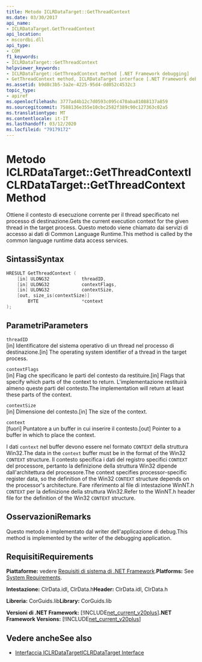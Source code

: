 ```yaml
---
title: Metodo ICLRDataTarget::GetThreadContext
ms.date: 03/30/2017
api_name:
- ICLRDataTarget.GetThreadContext
api_location:
- mscordbi.dll
api_type:
- COM
f1_keywords:
- ICLRDataTarget::GetThreadContext
helpviewer_keywords:
- ICLRDataTarget::GetThreadContext method [.NET Framework debugging]
- GetThreadContext method, ICLRDataTarget interface [.NET Framework debugging]
ms.assetid: b9d8c3b5-3a2e-4225-95d4-dd052c4532c3
topic_type:
- apiref
ms.openlocfilehash: 3777ad4b12c7d0593c095c470aba81088137a859
ms.sourcegitcommit: 7588136e355e10cbc2582f389c90c127363c02a5
ms.translationtype: MT
ms.contentlocale: it-IT
ms.lasthandoff: 03/12/2020
ms.locfileid: "79179172"
---
```

# <a name="iclrdatatargetgetthreadcontext-method"></a><span data-ttu-id="e6452-102">Metodo ICLRDataTarget::GetThreadContext</span><span class="sxs-lookup"><span data-stu-id="e6452-102">ICLRDataTarget::GetThreadContext Method</span></span>
<span data-ttu-id="e6452-103">Ottiene il contesto di esecuzione corrente per il thread specificato nel processo di destinazione.</span><span class="sxs-lookup"><span data-stu-id="e6452-103">Gets the current execution context for the given thread in the target process.</span></span> <span data-ttu-id="e6452-104">Questo metodo viene chiamato dai servizi di accesso ai dati di Common Language Runtime.</span><span class="sxs-lookup"><span data-stu-id="e6452-104">This method is called by the common language runtime data access services.</span></span>  
  
## <a name="syntax"></a><span data-ttu-id="e6452-105">Sintassi</span><span class="sxs-lookup"><span data-stu-id="e6452-105">Syntax</span></span>  
  
```cpp  
HRESULT GetThreadContext (  
    [in] ULONG32            threadID,  
    [in] ULONG32            contextFlags,  
    [in] ULONG32            contextSize,  
    [out, size_is(contextSize)]
        BYTE                *context  
);  
```  
  
## <a name="parameters"></a><span data-ttu-id="e6452-106">Parametri</span><span class="sxs-lookup"><span data-stu-id="e6452-106">Parameters</span></span>  
 `threadID`  
 <span data-ttu-id="e6452-107">[in] Identificatore del sistema operativo di un thread nel processo di destinazione.</span><span class="sxs-lookup"><span data-stu-id="e6452-107">[in] The operating system identifier of a thread in the target process.</span></span>  
  
 `contextFlags`  
 <span data-ttu-id="e6452-108">[in] Flag che specificano le parti del contesto da restituire.</span><span class="sxs-lookup"><span data-stu-id="e6452-108">[in] Flags that specify which parts of the context to return.</span></span> <span data-ttu-id="e6452-109">L'implementazione restituirà almeno queste parti del contesto.</span><span class="sxs-lookup"><span data-stu-id="e6452-109">The implementation will return at least these parts of the context.</span></span>  
  
 `contextSize`  
 <span data-ttu-id="e6452-110">[in] Dimensione del contesto.</span><span class="sxs-lookup"><span data-stu-id="e6452-110">[in] The size of the context.</span></span>  
  
 `context`  
 <span data-ttu-id="e6452-111">[fuori] Puntatore a un buffer in cui inserire il contesto.</span><span class="sxs-lookup"><span data-stu-id="e6452-111">[out] Pointer to a buffer in which to place the context.</span></span>  
  
 <span data-ttu-id="e6452-112">I dati `context` nel buffer devono essere nel formato `CONTEXT` della struttura Win32.</span><span class="sxs-lookup"><span data-stu-id="e6452-112">The data in the `context` buffer must be in the format of the Win32 `CONTEXT` structure.</span></span> <span data-ttu-id="e6452-113">Il contesto specifica i dati del registro specifici `CONTEXT` del processore, pertanto la definizione della struttura Win32 dipende dall'architettura del processore.</span><span class="sxs-lookup"><span data-stu-id="e6452-113">The context specifies processor-specific register data, so the definition of the Win32 `CONTEXT` structure depends on the processor's architecture.</span></span> <span data-ttu-id="e6452-114">Fare riferimento al file di intestazione WinNT.h `CONTEXT` per la definizione della struttura Win32.</span><span class="sxs-lookup"><span data-stu-id="e6452-114">Refer to the WinNT.h header file for the definition of the Win32 `CONTEXT` structure.</span></span>  
  
## <a name="remarks"></a><span data-ttu-id="e6452-115">Osservazioni</span><span class="sxs-lookup"><span data-stu-id="e6452-115">Remarks</span></span>  
 <span data-ttu-id="e6452-116">Questo metodo è implementato dal writer dell'applicazione di debug.</span><span class="sxs-lookup"><span data-stu-id="e6452-116">This method is implemented by the writer of the debugging application.</span></span>  
  
## <a name="requirements"></a><span data-ttu-id="e6452-117">Requisiti</span><span class="sxs-lookup"><span data-stu-id="e6452-117">Requirements</span></span>  
 <span data-ttu-id="e6452-118">**Piattaforme:** vedere [Requisiti di sistema di .NET Framework](../../../../docs/framework/get-started/system-requirements.md).</span><span class="sxs-lookup"><span data-stu-id="e6452-118">**Platforms:** See [System Requirements](../../../../docs/framework/get-started/system-requirements.md).</span></span>  
  
 <span data-ttu-id="e6452-119">**Intestazione:** ClrData.idl, ClrData.h</span><span class="sxs-lookup"><span data-stu-id="e6452-119">**Header:** ClrData.idl, ClrData.h</span></span>  
  
 <span data-ttu-id="e6452-120">**Libreria:** CorGuids.lib</span><span class="sxs-lookup"><span data-stu-id="e6452-120">**Library:** CorGuids.lib</span></span>  
  
 <span data-ttu-id="e6452-121">**Versioni di .NET Framework:** [!INCLUDE[net_current_v20plus](../../../../includes/net-current-v20plus-md.md)]</span><span class="sxs-lookup"><span data-stu-id="e6452-121">**.NET Framework Versions:** [!INCLUDE[net_current_v20plus](../../../../includes/net-current-v20plus-md.md)]</span></span>  
  
## <a name="see-also"></a><span data-ttu-id="e6452-122">Vedere anche</span><span class="sxs-lookup"><span data-stu-id="e6452-122">See also</span></span>

- [<span data-ttu-id="e6452-123">Interfaccia ICLRDataTarget</span><span class="sxs-lookup"><span data-stu-id="e6452-123">ICLRDataTarget Interface</span></span>](iclrdatatarget-interface.md)
